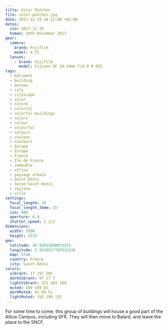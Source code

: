 ```yaml
---
title: Color Patches
file: color-patches.jpg
date: 2017-12-19 18:12:00 +01:00
dates:
  iso: 2017-12-19
  human: 19th December 2017
gear:
  camera:
    brand: Fujifilm
    model: X-T2
  lenses:
    - brand: Fujifilm
      model: Fujinon XF 10-24mm f/4.0 R OIS
tags:
  - bâtiment
  - building
  - bureau
  - city
  - cityscape
  - color
  - coloré
  - colorful
  - colorful buildings
  - colors
  - colour
  - colourful
  - colours
  - couleur
  - couleurs
  - Europa
  - Europe
  - France
  - Ile de France
  - immeuble
  - office
  - paysage urbain
  - Saint-Denis
  - Seine-Saint-Denis
  - skyline
  - ville
settings:
  focal_length: 10
  focal_length_35mm: 15
  iso: 400
  aperture: 6.4
  shutter_speed: 1 1/2
dimensions:
  width: 3500
  height: 2333
geo:
  latitude: 48.92033888833333
  longitude: 2.3539527783333334
  map: true
  country: France
  city: Saint-Denis
colors:
  vibrant: 17 197 205
  darkVibrant: 97 17 7
  lightVibrant: 225 203 169
  muted: 160 149 83
  darkMuted: 81 69 51
  lightMuted: 193 199 155
---
```


For some time to come, this group of buildings will house a good part of the Altice Campus, including SFR. They will then move to Balard, and leave the place to the SNCF.
